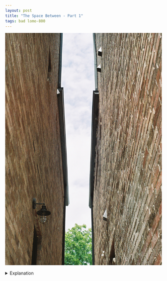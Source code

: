 ```yaml
---
layout: post
title: "The Space Between - Part 1"
tags: bad lomo-800
---
```


![Space Between](/assets/images/2022-06/2022-06-15-space-between.jpg)

<details>
	<summary>Explanation</summary>

	This is a post about the space between. The space between what? Anything. In this case, between two adjacent buildings. Honestly, this is a pretty poor picture. As a result, I'm gonna retry this picture on my next roll.<br><br>

	Sometimes when you walk past something, you get an urge to stop and think and this is one of those weird places. For much of the day I was thinking about the space between things and what a picture of that looks like. Or rather, not just what it does look like, but how far can that picture be taken. How far can you take the space between things before it no longer looks like the space between?<br><br>

	For context, I was walking past this around lunchtime and it was somewhat cloudy. I thought there was enough of a difference in light to create sharp shadows but I think I misjudged my meter due to it being a center weighted average. As a result, there isn't much of a difference and I feel more than a bit disappointed with this picture.<br><br>

	I don't think the idea itself is bad though, which is why I'm retrying it on a sunnier day and with more care towards metering the way I need to. I do want to spend some further time contemplating what exactly it is that intrigues me about this space between two buildings.<br><br>

	Unlike a landscape or live music, this is perhaps a weird picture to even think about. There's nothing intrinsically interesting going on here. It's just a gap. I think it's because the gap is naturally neglected. It's often unseen or unthought of and perhaps that's why it's interesting to me. Not because it's intrinsically interesting, but because in some ways it isn't but that makes me want to capture it in a way that makes it feel striking or bizarre.<br><br>

	These posts labelled 'bad' are more for me to explore my own thoughts and mark a specific thought and a specific image as one to retry or further explore. Maybe the next one also won't work out, but I have a feeling it'll look quite different from this one and that in itself is exciting.
</details>
